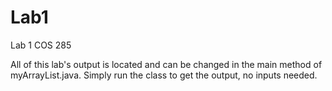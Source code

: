 # Lab1
Lab 1 COS 285

All of this lab's output is located and can be changed in the main method of myArrayList.java. Simply run the class to get the output, no inputs needed.
